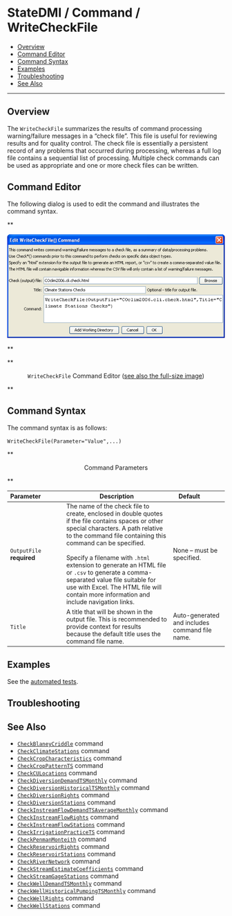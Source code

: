 # StateDMI / Command / WriteCheckFile #

* [Overview](#overview)
* [Command Editor](#command-editor)
* [Command Syntax](#command-syntax)
* [Examples](#examples)
* [Troubleshooting](#troubleshooting)
* [See Also](#see-also)

-------------------------

## Overview ##

The `WriteCheckFile` summarizes the results of command processing warning/failure messages in a “check file”.
This file is useful for reviewing results and for quality control.
The check file is essentially a persistent record of any problems that occurred during processing,
whereas a full log file contains a sequential list of processing.
Multiple check commands can be used as appropriate and one or more check files can be written.

## Command Editor ##

The following dialog is used to edit the command and illustrates the command syntax.

**<p style="text-align: center;">
![WriteCheckFile](WriteCheckFile.png)
</p>**

**<p style="text-align: center;">
`WriteCheckFile` Command Editor (<a href="../WriteCheckFile.png">see also the full-size image</a>)
</p>**

## Command Syntax ##

The command syntax is as follows:

```text
WriteCheckFile(Parameter="Value",...)
```
**<p style="text-align: center;">
Command Parameters
</p>**

| **Parameter**&nbsp;&nbsp;&nbsp;&nbsp;&nbsp;&nbsp;&nbsp;&nbsp;&nbsp;&nbsp;&nbsp;&nbsp; | **Description** | **Default**&nbsp;&nbsp;&nbsp;&nbsp;&nbsp;&nbsp;&nbsp;&nbsp;&nbsp;&nbsp; |
| --------------|-----------------|----------------- |
| `OutputFile`<br>**required** | The name of the check file to create, enclosed in double quotes if the file contains spaces or other special characters.  A path relative to the command file containing this command can be specified.<br><br>Specify a filename with `.html` extension to generate an HTML file or `.csv` to generate a comma-separated value file suitable for use with Excel.  The HTML file will contain more information and include navigation links. | None – must be specified. |
| `Title` | A title that will be shown in the output file.  This is recommended to provide context for results because the default title uses the command file name. | Auto-generated and includes command file name. |

## Examples ##

See the [automated tests](https://github.com/OpenCDSS/cdss-app-statedmi-test/tree/master/test/regression/commands/WriteCheckFile).

## Troubleshooting ##

## See Also ##

* [`CheckBlaneyCriddle`](../CheckBlaneyCriddle/CheckBlaneyCriddle.md) command
* [`CheckClimateStations`](../CheckClimateStations/CheckClimateStations.md) command
* [`CheckCropCharacteristics`](../CheckCropCharacteristics/CheckCropCharacteristics.md) command
* [`CheckCropPatternTS`](../CheckCropPatternTS/CheckCropPatternTS.md) command
* [`CheckCULocations`](../CheckCULocations/CheckCULocations.md) command
* [`CheckDiversionDemandTSMonthly`](../CheckDiversionDemandTSMonthly/CheckDiversionDemandTSMonthly.md) command
* [`CheckDiversionHistoricalTSMonthly`](../CheckDiversionHistoricalTSMonthly/CheckDiversionHistoricalTSMonthly.md) command
* [`CheckDiversionRights`](../CheckDiversionRights/CheckDiversionRights.md) command
* [`CheckDiversionStations`](../CheckDiversionStations/CheckDiversionStations.md) command
* [`CheckInstreamFlowDemandTSAverageMonthly`](../CheckInstreamFlowDemandTSAverageMonthly/CheckInstreamFlowDemandTSAverageMonthly.md) command
* [`CheckInstreamFlowRights`](../CheckInstreamFlowRights/CheckInstreamFlowRights.md) command
* [`CheckInstreamFlowStations`](../CheckInstreamFlowStations/CheckInstreamFlowStations.md) command
* [`CheckIrrigationPracticeTS`](../CheckIrrigationPracticeTS/CheckIrrigationPracticeTS.md) command
* [`CheckPenmanMonteith`](../CheckPenmanMonteith/CheckPenmanMonteith.md) command
* [`CheckReservoirRights`](../CheckReservoirRights/CheckReservoirRights.md) command
* [`CheckReservoirStations`](../CheckReservoirStations/CheckReservoirStations.md) command
* [`CheckRiverNetwork`](../CheckRiverNetwork/CheckRiverNetwork.md) command
* [`CheckStreamEstimateCoefficients`](../CheckStreamEstimateCoefficients/CheckStreamEstimateCoefficients.md) command
* [`CheckStreamGageStations`](../CheckStreamGageStations/CheckStreamGageStations.md) command
* [`CheckWellDemandTSMonthly`](../CheckWellDemandTSMonthly/CheckWellDemandTSMonthly.md) command
* [`CheckWellHistoricalPumpingTSMonthly`](../CheckWellHistoricalPumpingTSMonthly/CheckWellHistoricalPumpingTSMonthly.md) command
* [`CheckWellRights`](../CheckWellRights/CheckWellRights.md) command
* [`CheckWellStations`](../CheckWellStations/CheckWellStations.md) command
